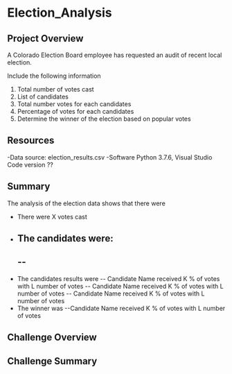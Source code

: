 # Election_Analysis

## Project Overview
A Colorado Election Board employee has requested an audit of recent local election.

Include the following information
1. Total number of votes cast
2. List of candidates
3. Total number votes for each candidates
4. Percentage of votes for each candidates
5. Determine the winner of the election based on popular votes

## Resources
-Data source: election_results.csv
-Software Python 3.7.6, Visual Studio Code version ??

## Summary
The analysis of the election data shows that there were
- There were X votes cast
- The candidates were:
  --
  --
  --
- The candidates results were
  -- Candidate Name received K % of votes with L number of votes
  -- Candidate Name received K % of votes with L number of votes
  -- Candidate Name received K % of votes with L number of votes
 - The winner was
 --Candidate Name received K % of votes with L number of votes
 
 ## Challenge Overview
 
 ## Challenge Summary
 
